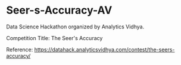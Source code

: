 # Seer-s-Accuracy-AV

Data Science Hackathon organized by Analytics Vidhya.

Competition Title: The Seer's Accuracy

Reference: https://datahack.analyticsvidhya.com/contest/the-seers-accuracy/
